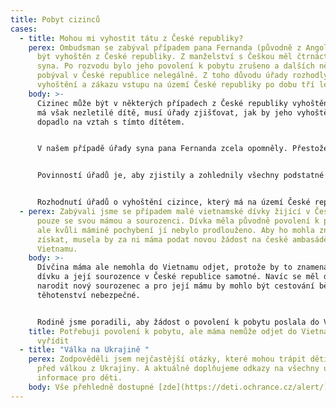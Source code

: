 ```yaml
---
title: Pobyt cizinců
cases:
  - title: Mohou mi vyhostit tátu z České republiky?
    perex: Ombudsman se zabýval případem pana Fernanda (původně z Angoly), který měl
      být vyhoštěn z České republiky. Z manželství s Češkou měl čtrnáctiletého
      syna. Po rozvodu bylo jeho povolení k pobytu zrušeno a dalších několik let
      pobýval v České republice nelegálně. Z toho důvodu úřady rozhodly o jeho
      vyhoštění a zákazu vstupu na území České republiky po dobu tří let.
    body: >-
      Cizinec může být v některých případech z České republiky vyhoštěn. Pokud
      má však nezletilé dítě, musí úřady zjišťovat, jak by jeho vyhoštění
      dopadlo na vztah s tímto dítětem.


      V našem případě úřady syna pana Fernanda zcela opomněly. Přestože výsledkem řízení mohlo být vyhoštění jeho otce do Afriky, úřady chlapce neinformovaly, nezeptaly se ho na jeho názor, ani nezjišťovaly, jak často se s otcem stýká či si s ním telefonuje. Úřady naopak tvrdily, že by s otcem mohl zůstat v kontaktu i přes jeho vyhoštění. S tím však ombudsman nesouhlasil.


      Povinností úřadů je, aby zjistily a zohlednily všechny podstatné okolnosti týkající se soukromého a rodinného života cizince. Jedině tak mohou zajistit, že jejich rozhodnutí neporuší právo cizince a dítěte na rodinný a soukromý život.


      Rozhodnutí úřadů o vyhoštění cizince, který má na území České republiky dítě, může mít také vliv také na práva dítěte. Dítě tak musí být vždy účastníkem řízení o vyhoštění, nebo být v řízení řádně zastoupeno opatrovníkem.
  - perex: Zabývali jsme se případem malé vietnamské dívky žijící v České republice
      pouze se svou mámou a sourozenci. Dívka měla původně povolení k pobytu,
      ale kvůli mámině pochybení jí nebylo prodlouženo. Aby ho mohla znovu
      získat, musela by za ni máma podat novou žádost na české ambasádě ve
      Vietnamu.
    body: >-
      Dívčina máma ale nemohla do Vietnamu odjet, protože by to znamenalo nechat
      dívku a její sourozence v České republice samotné. Navíc se měl dívce brzy
      narodit nový sourozenec a pro její mámu by mohlo být cestování během
      těhotenství nebezpečné.


      Rodině jsme poradili, aby žádost o povolení k pobytu poslala do Vietnamu poštou společně se žádostí o udělení výjimky z povinnosti osobního podání žádosti. Pokud by ambasáda výjimku udělila, mohla by celá rodina na výsledek řízení v klidu počkat v České republice. **Rodina naši radu následovala, výjimku dostala a malá dívka nakonec získala povolení k dlouhodobému pobytu bez toho, že by ona nebo její máma musely odcestovat až do Vietnamu.**
    title: Potřebuji povolení k pobytu, ale máma nemůže odjet do Vietnamu mi ho
      vyřídit
  - title: "Válka na Ukrajině "
    perex: Zodpověděli jsem nejčastější otázky, které mohou trápit děti prchající
      před válkou z Ukrajiny. A aktuálně doplňujeme odkazy na všechny užitečné
      informace pro děti.
    body: Vše přehledně dostupné [zde](https://deti.ochrance.cz/alert/).
---
```

